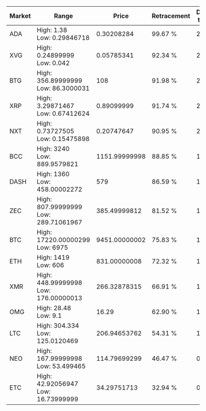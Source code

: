 | Market | Range | Price| Retracement | Doubles to 50% |
| --- | --- | --- | --- | --- |
| ADA | High: 1.38<br />Low: 0.29846718 | 0.30208284 | 99.67 % | 2.78 |
| XVG | High: 0.24899999<br />Low: 0.042 | 0.05785341 | 92.34 % | 2.51 |
| BTG | High: 356.89999999<br />Low: 86.3000031 | 108 | 91.98 % | 2.05 |
| XRP | High: 3.29871467<br />Low: 0.67412624 | 0.89099999 | 91.74 % | 2.23 |
| NXT | High: 0.73727505<br />Low: 0.15475898 | 0.20747647 | 90.95 % | 2.15 |
| BCC | High: 3240<br />Low: 889.9579821 | 1151.99999998 | 88.85 % | 1.79 |
| DASH | High: 1360<br />Low: 458.00002272 | 579 | 86.59 % | 1.57 |
| ZEC | High: 807.99999999<br />Low: 289.71061967 | 385.49999812 | 81.52 % | 1.42 |
| BTC | High: 17220.00000299<br />Low: 6975 | 9451.00000002 | 75.83 % | 1.28 |
| ETH | High: 1419<br />Low: 606 | 831.00000008 | 72.32 % | 1.22 |
| XMR | High: 448.99999998<br />Low: 176.00000013 | 266.32878315 | 66.91 % | 1.17 |
| OMG | High: 28.48<br />Low: 9.1 | 16.29 | 62.90 % | 1.15 |
| LTC | High: 304.334<br />Low: 125.0120469 | 206.94653762 | 54.31 % | 1.04 |
| NEO | High: 167.99999998<br />Low: 53.499465 | 114.79699299 | 46.47 % | 0.00 |
| ETC | High: 42.92056947<br />Low: 16.73999999 | 34.29751713 | 32.94 % | 0.00 |
